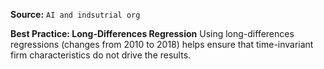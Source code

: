 **Source:** `AI and indsutrial org`

**Best Practice: Long-Differences Regression**
Using long-differences regressions (changes from 2010 to 2018) helps ensure that time-invariant firm characteristics do not drive the results.
